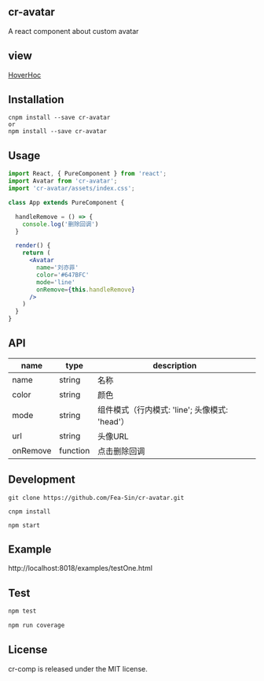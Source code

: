 ## cr-avatar

A react component about custom avatar

## view
[HoverHoc]('./HoverHoc.md')

## Installation
```
cnpm install --save cr-avatar
or
npm install --save cr-avatar
```

## Usage

```jsx
import React, { PureComponent } from 'react';
import Avatar from 'cr-avatar';
import 'cr-avatar/assets/index.css';

class App extends PureComponent {

  handleRemove = () => {
    console.log('删除回调')
  }

  render() {
    return (
      <Avatar
        name='刘亦菲'
        color='#647BFC'
        mode='line'
        onRemove={this.handleRemove}       
      />
    )
  }
}
```

## API
name | type | description
-----|------|------------
name | string| 名称
color | string | 颜色
mode | string | 组件模式（行内模式: 'line'; 头像模式: 'head'）
url | string | 头像URL
onRemove| function | 点击删除回调

## Development
```
git clone https://github.com/Fea-Sin/cr-avatar.git

cnpm install

npm start
```

## Example

http://localhost:8018/examples/testOne.html

## Test
  ```js
  npm test
  
  npm run coverage
  ```



## License

cr-comp is released under the MIT license.
